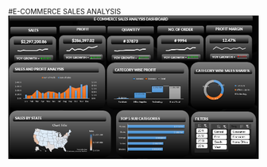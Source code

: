 #E-COMMERCE SALES ANALYSIS
![image alt](https://github.com/049ayanburmawala/E-COMMERCE-SALES--ANALYSIS/blob/5e7886740fd6e4bd1d1c3a80a81605195cc9be7e/Screenshot.png)
